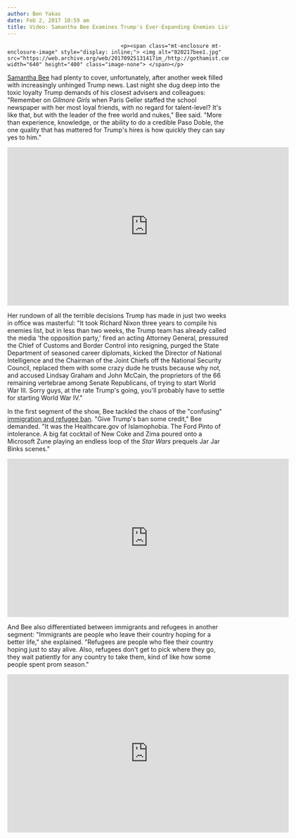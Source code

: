 ```yaml
---
author: Ben Yakas
date: Feb 2, 2017 10:59 am
title: Video: Samantha Bee Examines Trump's Ever-Expanding Enemies List & Toxic Loyalty
---
```


	
										<p><span class="mt-enclosure mt-enclosure-image" style="display: inline;"> <img alt="020217bee1.jpg" src="https://web.archive.org/web/20170925131417im_/http://gothamist.com/attachments/byakas/020217bee1.jpg" width="640" height="400" class="image-none"> </span></p>

<p><a href="https://web.archive.org/web/20170925131417/http://gothamist.com/tags/samanthabee">Samantha Bee</a> had plenty to cover, unfortunately, after another week filled with increasingly unhinged Trump news. Last night she dug deep into the toxic loyalty Trump demands of his closest advisers and colleagues: &quot;Remember on <em>Gilmore Girls</em> when Paris Geller staffed the school newspaper with her most loyal friends, with no regard for talent-level? It&apos;s like that, but with the leader of the free world and nukes,&quot; Bee said. &quot;More than experience, knowledge, or the ability to do a credible Paso Doble, the one quality that has mattered for Trump&apos;s hires is how quickly they can say yes to him.&quot;</p>

<p><iframe width="640" height="360" src="https://web.archive.org/web/20170925131417if_/https://www.youtube.com/embed/MqYM0Lo3He8" frameborder="0" allowfullscreen></iframe></p>

<p>Her rundown of all the terrible decisions Trump has made in just two weeks in office was masterful: &quot;It took Richard Nixon three years to compile his enemies list, but in less than two weeks, the Trump team has already called the media &apos;the opposition party,&apos; fired an acting Attorney General, pressured the Chief of Customs and Border Control into resigning, purged the State Department of seasoned career diplomats, kicked the Director of National Intelligence and the Chairman of the Joint Chiefs off the National Security Council, replaced them with some crazy dude he trusts because why not, and accused Lindsay Graham and John McCain, the proprietors of the 66 remaining vertebrae among Senate Republicans, of trying to start World War III. Sorry guys, at the rate Trump&apos;s going, you&apos;ll probably have to settle for starting World War IV.&quot;</p>

<p>In the first segment of the show, Bee tackled the chaos of the &quot;confusing&quot; <a href="https://web.archive.org/web/20170925131417/http://gothamist.com/tags/muslimban">immigration and refugee ban</a>. &quot;Give Trump&apos;s ban some credit,&quot; Bee demanded. &quot;It was the Healthcare.gov of Islamophobia. The Ford Pinto of intolerance. A big fat cocktail of New Coke and Zima poured onto a Microsoft Zune playing an endless loop of the <em>Star Wars</em> prequels Jar Jar Binks scenes.&quot;</p>

<p><iframe width="640" height="360" src="https://web.archive.org/web/20170925131417if_/https://www.youtube.com/embed/4RM2HtvLSLs" frameborder="0" allowfullscreen></iframe></p>

<p>And Bee also differentiated between immigrants and refugees in another segment: &quot;Immigrants are people who leave their country hoping for a better life,&quot; she explained. &quot;Refugees are people who flee their country hoping just to stay alive. Also, refugees don&apos;t get to pick where they go, they wait patiently for any country to take them, kind of like how some people spent prom season.&quot; </p>

<p><iframe width="640" height="360" src="https://web.archive.org/web/20170925131417if_/https://www.youtube.com/embed/LQk4t5rUQXA" frameborder="0" allowfullscreen></iframe></p>					
										
									
				